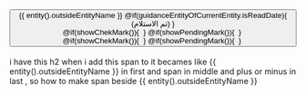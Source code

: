  <h2 class="accordion-header">
    <button
      [attr.aria-controls]="'s' + entity().id"
      [attr.data-bs-target]="'#s' + entity().id"
      aria-expanded="false"
      class="accordion-button collapsed"
      data-bs-toggle="collapse"
      type="button"
    >
      {{ entity().outsideEntityName }}
      @if(guidanceEntityOfCurrentEntity.isReadDate){
        <span> (تم الاستلام)</span>
      }
      <div class="plus-icon">
        @if(showChekMark()){
          <img alt="" class="send-message ms-2" src="/assets/imgs/checkmarkpure.png" srcset=""/>
        }
        @if(showPendingMark()){
          <img
          class="send-message ms-2"
          src="/assets/actions/History-Rounded1.svg"
          alt=""
          srcset=""
        />
        }
        <img alt="" src="/assets/actions/plus.png" srcset=""/>
      </div>
      <div class="minus-icon">
        @if(showChekMark()){
          <img alt="" class="send-message ms-2" src="/assets/imgs/checkmarkpure.png" srcset=""/>
        }
        @if(showPendingMark()){
          <img
          class="send-message ms-2"
          src="/assets/actions/History-Rounded1.svg"
          alt=""
          srcset=""
        />
        }
        <img alt="" src="/assets/actions/minus.png" srcset=""/>
      </div>
    </button>
  </h2>
  i have this h2 
  when i add this span to it becames like  {{ entity().outsideEntityName }} in first and span in middle and plus or minus in last , so how to make span beside {{ entity().outsideEntityName }}  
